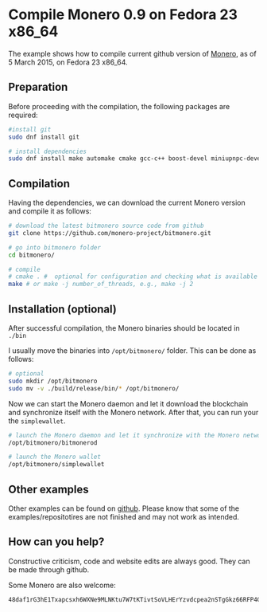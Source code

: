 # Compile Monero 0.9 on Fedora 23 x86_64
The example shows how to compile current github version of [Monero](https://getmonero.org/), as of 5 March 2015,
on Fedora 23 x86_64.

## Preparation
Before proceeding with the compilation, the following packages are required:

```bash
#install git
sudo dnf install git

# install dependencies
sudo dnf install make automake cmake gcc-c++ boost-devel miniupnpc-devel graphviz doxygen unbound-devel
```

## Compilation
Having the dependencies, we can download the current Monero version and compile it as follows:

```bash
# download the latest bitmonero source code from github
git clone https://github.com/monero-project/bitmonero.git

# go into bitmonero folder
cd bitmonero/

# compile
# cmake . #  optional for configuration and checking what is available or missing
make # or make -j number_of_threads, e.g., make -j 2
```
## Installation (optional)
After successful compilation, the Monero binaries should be located in `./bin`

I usually move the binaries into `/opt/bitmonero/` folder. This can be done
as follows:

```bash
# optional
sudo mkdir /opt/bitmonero
sudo mv -v ./build/release/bin/* /opt/bitmonero/
```

Now we can start the Monero daemon and let it
download the blockchain and synchronize itself with the Monero network. After that, you can run your the `simplewallet`.

```bash
# launch the Monero daemon and let it synchronize with the Monero network
/opt/bitmonero/bitmonerod

# launch the Monero wallet
/opt/bitmonero/simplewallet
```


## Other examples
Other examples can be found on  [github](https://github.com/moneroexamples?tab=repositories).
Please know that some of the examples/repositotires are not
finished and may not work as intended.


## How can you help?

Constructive criticism, code and website edits are always good. They can be made through github.

Some Monero are also welcome:
```
48daf1rG3hE1Txapcsxh6WXNe9MLNKtu7W7tKTivtSoVLHErYzvdcpea2nSTgGkz66RFP4GKVAsTV14v6G3oddBTHfxP6tU
```

